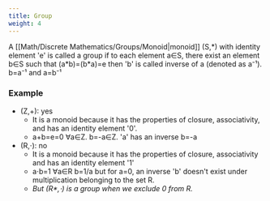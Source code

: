 ```yaml
---
title: Group
weight: 4
---
```

A [[Math/Discrete Mathematics/Groups/Monoid|monoid]] (S,\*) with identity element 'e' is called a group if to each element a∈S, there exist an element b∈S such that (a\*b)=(b\*a)=e
then 'b' is called inverse of a (denoted as a⁻¹).
b=a⁻¹ and a=b⁻¹

### Example
* (Z,+): yes
	* It is a monoid because it has the properties of closure, associativity, and has an identity element '0'.
	* a+b=e=0 ∀a∈Z. b=-a∈Z. 'a' has an inverse b=-a
* (R,⋅): no
	* It is a monoid because it has the properties of closure, associativity and has an identity element '1'
	* a⋅b=1 ∀a∈R b=1/a but for a=0, an inverse 'b' doesn't exist under multiplication belonging to the set R.
	* *But (R\*,⋅) is a group when we exclude 0 from R.*
